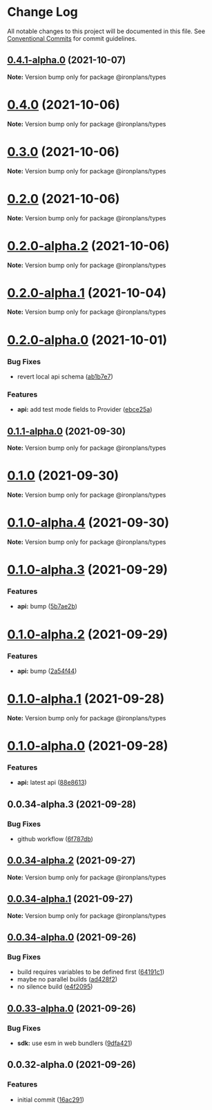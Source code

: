 # Change Log

All notable changes to this project will be documented in this file.
See [Conventional Commits](https://conventionalcommits.org) for commit guidelines.

## [0.4.1-alpha.0](https://github.com/ironplans/js/compare/@ironplans/types@0.4.0...@ironplans/types@0.4.1-alpha.0) (2021-10-07)

**Note:** Version bump only for package @ironplans/types

# [0.4.0](https://github.com/ironplans/js/compare/@ironplans/types@0.3.0...@ironplans/types@0.4.0) (2021-10-06)

**Note:** Version bump only for package @ironplans/types

# [0.3.0](https://github.com/ironplans/js/compare/@ironplans/types@0.2.0...@ironplans/types@0.3.0) (2021-10-06)

**Note:** Version bump only for package @ironplans/types

# [0.2.0](https://github.com/ironplans/js/compare/@ironplans/types@0.2.0-alpha.2...@ironplans/types@0.2.0) (2021-10-06)

**Note:** Version bump only for package @ironplans/types

# [0.2.0-alpha.2](https://github.com/ironplans/js/compare/@ironplans/types@0.2.0-alpha.1...@ironplans/types@0.2.0-alpha.2) (2021-10-06)

**Note:** Version bump only for package @ironplans/types

# [0.2.0-alpha.1](https://github.com/ironplans/js/compare/@ironplans/types@0.2.0-alpha.0...@ironplans/types@0.2.0-alpha.1) (2021-10-04)

**Note:** Version bump only for package @ironplans/types

# [0.2.0-alpha.0](https://github.com/ironplans/js/compare/@ironplans/types@0.1.1-alpha.0...@ironplans/types@0.2.0-alpha.0) (2021-10-01)

### Bug Fixes

- revert local api schema ([ab1b7e7](https://github.com/ironplans/js/commit/ab1b7e714909060c0e8cf8c151419cf394671882))

### Features

- **api:** add test mode fields to Provider ([ebce25a](https://github.com/ironplans/js/commit/ebce25a115730637eaca7417c9e5d6c899732f8b))

## [0.1.1-alpha.0](https://github.com/ironplans/js/compare/@ironplans/types@0.1.0...@ironplans/types@0.1.1-alpha.0) (2021-09-30)

**Note:** Version bump only for package @ironplans/types

# [0.1.0](https://github.com/ironplans/js/compare/@ironplans/types@0.1.0-alpha.4...@ironplans/types@0.1.0) (2021-09-30)

**Note:** Version bump only for package @ironplans/types

# [0.1.0-alpha.4](https://github.com/ironplans/js/compare/@ironplans/types@0.1.0-alpha.3...@ironplans/types@0.1.0-alpha.4) (2021-09-30)

**Note:** Version bump only for package @ironplans/types

# [0.1.0-alpha.3](https://github.com/ironplans/js/compare/@ironplans/types@0.1.0-alpha.2...@ironplans/types@0.1.0-alpha.3) (2021-09-29)

### Features

- **api:** bump ([5b7ae2b](https://github.com/ironplans/js/commit/5b7ae2b4be1c071f8f30769c0696eb754a10080c))

# [0.1.0-alpha.2](https://github.com/ironplans/js/compare/@ironplans/types@0.1.0-alpha.1...@ironplans/types@0.1.0-alpha.2) (2021-09-29)

### Features

- **api:** bump ([2a54f44](https://github.com/ironplans/js/commit/2a54f44b951f38b622bae4742a47c5e226bdb0d6))

# [0.1.0-alpha.1](https://github.com/ironplans/js/compare/@ironplans/types@0.1.0-alpha.0...@ironplans/types@0.1.0-alpha.1) (2021-09-28)

**Note:** Version bump only for package @ironplans/types

# [0.1.0-alpha.0](https://github.com/ironplans/js/compare/@ironplans/types@0.0.34-alpha.3...@ironplans/types@0.1.0-alpha.0) (2021-09-28)

### Features

- **api:** latest api ([88e8613](https://github.com/ironplans/js/commit/88e8613f51660d922a9de6baf9eea1f4f649d54b))

## 0.0.34-alpha.3 (2021-09-28)

### Bug Fixes

- github workflow ([6f787db](https://github.com/ironplans/js/commit/6f787db5378a5f1e8c676c06f8b9c529fd7b5ee6))

## [0.0.34-alpha.2](https://github.com/ironplans/js/compare/@ironplans/types@0.0.34-alpha.1...@ironplans/types@0.0.34-alpha.2) (2021-09-27)

**Note:** Version bump only for package @ironplans/types

## [0.0.34-alpha.1](https://github.com/ironplans/js/compare/@ironplans/types@0.0.34-alpha.0...@ironplans/types@0.0.34-alpha.1) (2021-09-27)

**Note:** Version bump only for package @ironplans/types

## [0.0.34-alpha.0](https://github.com/ironplans/js/compare/@ironplans/types@0.0.33-alpha.0...@ironplans/types@0.0.34-alpha.0) (2021-09-26)

### Bug Fixes

- build requires variables to be defined first ([64191c1](https://github.com/ironplans/js/commit/64191c1ebe7dd1dd86dff6dd69ae3caa317334d0))
- maybe no parallel builds ([ad428f2](https://github.com/ironplans/js/commit/ad428f2611c6d6b84fdf3bc876a292346ddfb042))
- no silence build ([e4f2095](https://github.com/ironplans/js/commit/e4f20959a493edb7367030a7cb08b549d5698ac4))

## [0.0.33-alpha.0](https://github.com/ironplans/js/compare/@ironplans/types@0.0.32-alpha.0...@ironplans/types@0.0.33-alpha.0) (2021-09-26)

### Bug Fixes

- **sdk:** use esm in web bundlers ([9dfa421](https://github.com/ironplans/js/commit/9dfa421ab2b99774c332b48f0203057dc1c67080))

## 0.0.32-alpha.0 (2021-09-26)

### Features

- initial commit ([16ac291](https://github.com/ironplans/js/commit/16ac291798864ac0956b3704da98a752d7244e43))

